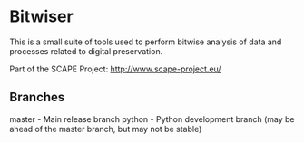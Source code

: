 Bitwiser
========

This is a small suite of tools used to perform bitwise analysis of data and processes related to digital preservation.

Part of the SCAPE Project: http://www.scape-project.eu/

Branches
--------
master - Main release branch
python - Python development branch (may be ahead of the master branch, but may not be stable)